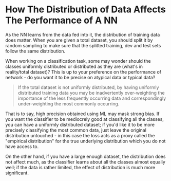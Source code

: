 # How The Distribution of Data Affects The Performance of A NN

As the NN learns from the data fed into it, the distribution of training data does matter. When you are given a total dataset,
you should split it by random sampling to make sure that the splitted training, dev and test sets follow the same distribution.

When working on a classification task, some may wonder should the classes uniformly distributed or distributed as they are (what's in reality/total dataset)?
 This is up to your preference on the performance of network - do you want it to be precise on atypical data or typical data?

> If the total dataset is not uniformly distributed, by having uniformly distributed training data you may be inadvertently over-weighting the importance of 
the less frequently occurring data and correspondingly under-weighting the most commonly occurring.



That is to say, high precision obtained using ML may mask strong bias. If you want the classifier to be mediocrely good
at classifying all the classes, you can have a uniformly distributed dataset; if you'd like it to be more precisely classifying
the most common data, just leave the original distribution untouched - in this case the loss acts as a proxy called the "empirical distribution" for the true underlying distribution which you do not have access to.

On the other hand, if you have a large enough dataset, the distribution does not affect much, as the classifier learns about all the classes almost equally well; if the data is rather limited, the effect of distribution is much more significant.
 
 

